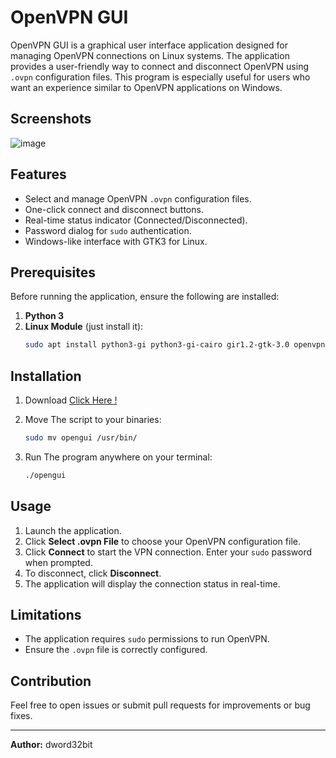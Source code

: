 # OpenVPN GUI

OpenVPN GUI is a graphical user interface application designed for managing OpenVPN connections on Linux systems. The application provides a user-friendly way to connect and disconnect OpenVPN using `.ovpn` configuration files. This program is especially useful for users who want an experience similar to OpenVPN applications on Windows.

## Screenshots
![image](https://github.com/user-attachments/assets/f35cd25f-dcca-4a91-b86b-f8ea51812778)

## Features
- Select and manage OpenVPN `.ovpn` configuration files.
- One-click connect and disconnect buttons.
- Real-time status indicator (Connected/Disconnected).
- Password dialog for `sudo` authentication.
- Windows-like interface with GTK3 for Linux.

## Prerequisites

Before running the application, ensure the following are installed:

1. **Python 3**
2. **Linux Module** (just install it):
   ```bash
   sudo apt install python3-gi python3-gi-cairo gir1.2-gtk-3.0 openvpn
   ```

## Installation

1. Download
   [Click Here !](https://github.com/dword32bit/OpenVPN-GUI/releases/download/1.0/opengui)

2. Move The script to your binaries:
   ```bash
   sudo mv opengui /usr/bin/
   ```
   
3. Run The program anywhere on your terminal:
   ```bash
   ./opengui
   ```

## Usage

1. Launch the application.
2. Click **Select .ovpn File** to choose your OpenVPN configuration file.
3. Click **Connect** to start the VPN connection. Enter your `sudo` password when prompted.
4. To disconnect, click **Disconnect**.
5. The application will display the connection status in real-time.


## Limitations

- The application requires `sudo` permissions to run OpenVPN.
- Ensure the `.ovpn` file is correctly configured.

## Contribution
Feel free to open issues or submit pull requests for improvements or bug fixes.

---

**Author:** dword32bit



